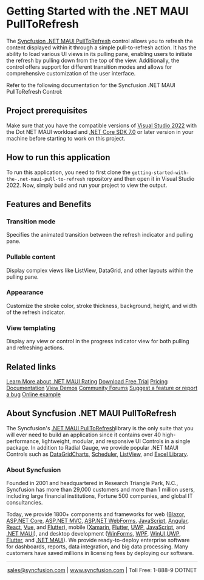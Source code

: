 # Getting Started with the .NET MAUI PullToRefresh 
The [Syncfusion .NET MAUI PullToRefresh](https://www.syncfusion.com/maui-controls/maui-pull-to-refresh) control allows you to refresh the content displayed within it through a simple pull-to-refresh action. It has the ability to load various UI views in its pulling pane, enabling users to initiate the refresh by pulling down from the top of the view. Additionally, the control offers support for different transition modes and allows for comprehensive customization of the user interface.

Refer to the following documentation for the Syncfusion .NET MAUI PullToRefresh Control: 

## Project prerequisites
Make sure that you have the compatible versions of [Visual Studio 2022](https://visualstudio.microsoft.com/downloads/) with the Dot NET MAUI workload and [.NET Core SDK 7.0](https://dotnet.microsoft.com/en-us/download/dotnet/7.0) or later version in your machine before starting to work on this project.

## How to run this application
To run this application, you need to first clone the `getting-started-with-the-.net-maui-pull-to-refresh` repository and then open it in Visual Studio 2022. Now, simply build and run your project to view the output.

## Features and Benefits

### Transition mode
Specifies the animated transition between the refresh indicator and pulling pane.

### Pullable content
Display complex views like ListView, DataGrid, and other layouts within the pulling pane.

### Appearance
Customize the stroke color, stroke thickness, background, height, and width of the refresh indicator.

### View templating
Display any view or control in the progress indicator view for both pulling and refreshing actions.

## Related links
[Learn More about .NET MAUI Rating](https://www.syncfusion.com/maui-controls/maui-pull-to-refresh?utm_source=github&utm_medium=listing&utm_campaign=maui-pulltoRefresh-github-samples)
[Download Free Trial](https://www.syncfusion.com/account/manage-trials/downloads?utm_source=github&utm_medium=listing&utm_campaign=maui-pulltoRefresh-github-samples)
[Pricing](https://www.syncfusion.com/sales/teamlicense?utm_source=github&utm_medium=listing&utm_campaign=maui-pulltoRefresh-github-samples)
[Documentation](https://help.syncfusion.com/maui/pull-to-refresh/getting-started?utm_source=github&utm_medium=listing&utm_campaign=maui-pulltoRefresh-github-samples)
[View Demos](https://github.com/syncfusion/maui-demos/tree/master/MAUI/PullToRefresh/SampleBrowser.Maui.PullToRefresh?utm_source=github&utm_medium=listing&utm_campaign=maui-pulltoRefresh-github-samples)
[Community Forums](https://www.syncfusion.com/forums/maui?utm_source=github&utm_medium=listing&utm_campaign=maui-pulltoRefresh-github-samples)
[Suggest a feature or report a bug](https://www.syncfusion.com/feedback/maui?utm_source=github&utm_medium=listing&utm_campaign=maui-pulltoRefresh-github-samples)
[Online example](https://github.com/syncfusion/maui-demos/tree/master/MAUI/PullToRefresh/SampleBrowser.Maui.PullToRefresh?utm_source=github&utm_medium=listing&utm_campaign=maui-pulltoRefresh-github-samples )

## About Syncfusion .NET MAUI PullToRefresh
The Syncfusion's [.NET MAUI PullToRefresh](https://www.syncfusion.com/maui-controls/maui-pull-to-refresh?utm_source=github&utm_medium=listing&utm_campaign=maui-pulltoRefresh-github-samples)library is the only suite that you will ever need to build an application since it contains over 40 high-performance, lightweight, modular, and responsive UI Controls in a single package. In addition to Radial Gauge, we provide popular .NET MAUI Controls such as [DataGrid](https://www.syncfusion.com/maui-controls/maui-datagrid?utm_source=github&utm_medium=listing&utm_campaign=maui-radial-gauge-github-samples)[Charts](https://www.syncfusion.com/maui-controls/maui-cartesian-charts?utm_source=github&utm_medium=listing&utm_campaign=maui-radial-gauge-github-samples), [Scheduler](https://www.syncfusion.com/maui-controls/maui-scheduler?utm_source=github&utm_medium=listing&utm_campaign=maui-radial-gauge-github-samples), [ListView](https://www.syncfusion.com/maui-controls/maui-listview?utm_source=github&utm_medium=listing&utm_campaign=maui-radial-gauge-github-samples), and [Excel Library](https://www.syncfusion.com/document-processing/excel-framework/maui?utm_source=github&utm_medium=listing&utm_campaign=maui-radial-gauge-github-samples).

### About Syncfusion
Founded in 2001 and headquartered in Research Triangle Park, N.C., Syncfusion has more than 29,000 customers and more than 1 million users, including large financial institutions, Fortune 500 companies, and global IT consultancies.

Today, we provide 1800+ components and frameworks for web ([Blazor](https://www.syncfusion.com/blazor-components?utm_source=github&utm_medium=listing&utm_campaign=maui-datagrid-github-samples), [ASP.NET Core](https://www.syncfusion.com/aspnet-core-ui-controls?utm_source=github&utm_medium=listing&utm_campaign=maui-datagrid-github-samples), [ASP.NET MVC](https://www.syncfusion.com/aspnet-mvc-ui-controls?utm_source=github&utm_medium=listing&utm_campaign=maui-datagrid-github-samples), [ASP.NET WebForms](https://www.syncfusion.com/jquery/aspnet-webforms-ui-controls?utm_source=github&utm_medium=listing&utm_campaign=maui-datagrid-github-samples), [JavaScript](https://www.syncfusion.com/javascript-ui-controls?utm_source=github&utm_medium=listing&utm_campaign=maui-datagrid-github-samples), [Angular](https://www.syncfusion.com/angular-components?utm_source=github&utm_medium=listing&utm_campaign=maui-datagrid-github-samples), [React](https://www.syncfusion.com/react-components?utm_source=github&utm_medium=listing&utm_campaign=maui-datagrid-github-samples), [Vue](https://www.syncfusion.com/vue-components?utm_source=github&utm_medium=listing&utm_campaign=maui-datagrid-github-samples), and [Flutter](https://www.syncfusion.com/flutter-widgets?utm_source=github&utm_medium=listing&utm_campaign=maui-datagrid-github-samples)), mobile ([Xamarin](https://www.syncfusion.com/xamarin-ui-controls?utm_source=github&utm_medium=listing&utm_campaign=maui-datagrid-github-samples), [Flutter](https://www.syncfusion.com/flutter-widgets?utm_source=github&utm_medium=listing&utm_campaign=maui-datagrid-github-samples), [UWP](https://www.syncfusion.com/uwp-ui-controls?utm_source=github&utm_medium=listing&utm_campaign=maui-datagrid-github-samples), [JavaScript](https://www.syncfusion.com/javascript-ui-controls?utm_source=github&utm_medium=listing&utm_campaign=maui-datagrid-github-samples), and [.NET MAUI](https://www.syncfusion.com/maui-controls?utm_source=github&utm_medium=listing&utm_campaign=maui-datagrid-github-samples)), and desktop development ([WinForms](https://www.syncfusion.com/winforms-ui-controls?utm_source=github&utm_medium=listing&utm_campaign=maui-datagrid-github-samples), [WPF](https://www.syncfusion.com/wpf-controls?utm_source=github&utm_medium=listing&utm_campaign=maui-datagrid-github-samples), [WinUI](https://www.syncfusion.com/winui-controls?utm_source=github&utm_medium=listing&utm_campaign=maui-datagrid-github-samples),[UWP](https://www.syncfusion.com/uwp-ui-controls?utm_source=github&utm_medium=listing&utm_campaign=maui-datagrid-github-samples), [Flutter](https://www.syncfusion.com/flutter-widgets?utm_source=github&utm_medium=listing&utm_campaign=maui-datagrid-github-samples), and [.NET MAUI](https://www.syncfusion.com/maui-controls?utm_source=github&utm_medium=listing&utm_campaign=maui-datagrid-github-samples)). We provide ready-to-deploy enterprise software for dashboards, reports, data integration, and big data processing. Many customers have saved millions in licensing fees by deploying our software.

<hr style="height:0.3px;border:none;color:lightgrey;background-color:lightgrey;" />

<p align="center">
<a href="mailto:sales@syncfusion.com?Subject=Syncfusion .NET MAUI DataGrid - GitHub" target="_top">sales@syncfusion.com</a> | <a href="https://www.syncfusion.com?utm_source=github&utm_medium=listing&utm_campaign=maui-datagrid-github-samples">www.syncfusion.com</a> | Toll Free: 1-888-9 DOTNET <br>
</p>
